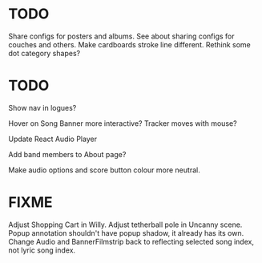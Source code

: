 # TODO
Share configs for posters and albums.
See about sharing configs for couches and others.
Make cardboards stroke line different.
Rethink some dot category shapes?

# TODO
Show nav in logues?

Hover on Song Banner more interactive? Tracker moves with mouse?

Update React Audio Player

Add band members to About page?

Make audio options and score button colour more neutral.

# FIXME
Adjust Shopping Cart in Willy.
Adjust tetherball pole in Uncanny scene.
Popup annotation shouldn't have popup shadow, it already has its own.
Change Audio and BannerFilmstrip back to reflecting selected song index, not lyric song index.